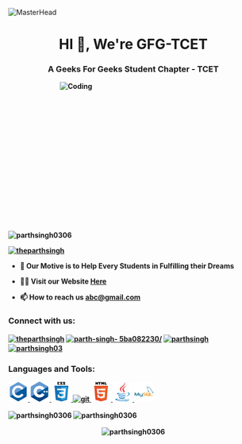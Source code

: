 ![MasterHead](https://media-exp1.licdn.com/dms/image/D4E16AQF36HBUeGIH0Q/profile-displaybackgroundimage-shrink_350_1400/0/1666419841143?e=1673481600&v=beta&t=cOJ2yFyMrqUjiFwOvwQDrZ2Q3hbMM8ocb5C5P9cf-8Y)
<h1 align="center">HI 👋, We're GFG-TCET</h1>
<b><h3 align="center">A Geeks For Geeks Student Chapter - TCET</h3><b/>

<img  align="right" alt="Coding" width="400" height="300" src="https://media.geeksforgeeks.org/wp-content/uploads/20220413171711/gfgblack.png">

<p align="left"> <img src="https://komarev.com/ghpvc/?username=parthsingh0306&label=Profile%20views&color=0e75b6&style=flat" alt="parthsingh0306" /> </p>

<p align="left"> <a href="https://twitter.com/theparthsingh" target="blank"><img src="https://img.shields.io/twitter/follow/theparthsingh?logo=twitter&style=for-the-badge" alt="theparthsingh" /></a> </p>

- 🌱 Our Motive is to Help Every Students in Fulfilling their **Dreams** 

- 👨‍💻 Visit our Website [Here](https://github.com/ParthSingh0306?tab=repositories)

- 📫 How to reach us **abc@gmail.com**

<h3 align="left">Connect with us:</h3>
<p align="left">
<a href="https://twitter.com/theparthsingh" target="blank"><img align="center" src="https://raw.githubusercontent.com/rahuldkjain/github-profile-readme-generator/master/src/images/icons/Social/twitter.svg" alt="theparthsingh" height="30" width="40" /></a>
<a href="https://linkedin.com/in/parth-singh- 5ba082230/" target="blank"><img align="center" src="https://raw.githubusercontent.com/rahuldkjain/github-profile-readme-generator/master/src/images/icons/Social/linked-in-alt.svg" alt="parth-singh- 5ba082230/" height="30" width="40" /></a>
<a href="https://www.leetcode.com/parthsingh" target="blank"><img align="center" src="https://raw.githubusercontent.com/rahuldkjain/github-profile-readme-generator/master/src/images/icons/Social/leet-code.svg" alt="parthsingh" height="30" width="40" /></a>
<a href="https://auth.geeksforgeeks.org/user/parthsingh03" target="blank"><img align="center" src="https://raw.githubusercontent.com/rahuldkjain/github-profile-readme-generator/master/src/images/icons/Social/geeks-for-geeks.svg" alt="parthsingh03" height="30" width="40" /></a>
</p>

<h3 align="left">Languages and Tools:</h3>
<p align="left"> <a href="https://www.cprogramming.com/" target="_blank" rel="noreferrer"> <img src="https://raw.githubusercontent.com/devicons/devicon/master/icons/c/c-original.svg" alt="c" width="40" height="40"/> </a> <a href="https://www.w3schools.com/cpp/" target="_blank" rel="noreferrer"> <img src="https://raw.githubusercontent.com/devicons/devicon/master/icons/cplusplus/cplusplus-original.svg" alt="cplusplus" width="40" height="40"/> </a> <a href="https://www.w3schools.com/css/" target="_blank" rel="noreferrer"> <img src="https://raw.githubusercontent.com/devicons/devicon/master/icons/css3/css3-original-wordmark.svg" alt="css3" width="40" height="40"/> </a> <a href="https://git-scm.com/" target="_blank" rel="noreferrer"> <img src="https://www.vectorlogo.zone/logos/git-scm/git-scm-icon.svg" alt="git" width="40" height="40"/> </a> <a href="https://www.w3.org/html/" target="_blank" rel="noreferrer"> <img src="https://raw.githubusercontent.com/devicons/devicon/master/icons/html5/html5-original-wordmark.svg" alt="html5" width="40" height="40"/> </a> <a href="https://www.java.com" target="_blank" rel="noreferrer"> <img src="https://raw.githubusercontent.com/devicons/devicon/master/icons/java/java-original.svg" alt="java" width="40" height="40"/> </a> <a href="https://www.mysql.com/" target="_blank" rel="noreferrer"> <img src="https://raw.githubusercontent.com/devicons/devicon/master/icons/mysql/mysql-original-wordmark.svg" alt="mysql" width="40" height="40"/> </a> </p>

<!-- <p><img align="left" src="https://github-readme-stats.vercel.app/api/top-langs?username=parthsingh0306&show_icons=true&locale=en&layout=compact" alt="parthsingh0306" /></p> -->
<p><img align="center" src="https://github-readme-streak-stats.herokuapp.com/?user=parthsingh0306&" alt="parthsingh0306" />
<img align="center" src="https://github-readme-stats.vercel.app/api?username=parthsingh0306&show_icons=true&locale=en" alt="parthsingh0306" /></p>
<p align="center"><img align="center" src="https://github-readme-stats.vercel.app/api/top-langs?username=parthsingh0306&show_icons=true&locale=en&layout=compact" alt="parthsingh0306" /></p>
<!-- <p><img align="center" src="https://github-readme-streak-stats.herokuapp.com/?user=parthsingh0306&" alt="parthsingh0306" /></p> -->
